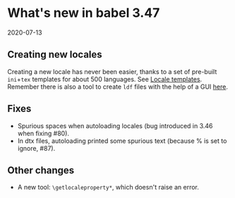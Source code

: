 # What's new in babel 3.47

2020-07-13

## Creating new locales

Creating a new locale has never been easier, thanks to a set of pre-built `ini`+`tex` templates for about 500 languages. See [Locale templates](../guides/list-of-locale-templates.md). Remember there is also a tool to create `ldf` files with the help of a GUI [here](http://www.texnia.com/incubator.html).

## Fixes

* Spurious spaces when autoloading locales (bug introduced in 3.46 when fixing #80).
* In dtx files, autoloading printed some spurious text (because % is set to ignore, #87).

## Other changes

* A new tool: `\getlocaleproperty*`, which doesn't raise an error.